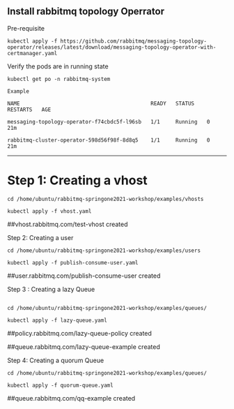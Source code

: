 

## Install rabbitmq topology Operrator

Pre-requisite 

```
kubectl apply -f https://github.com/rabbitmq/messaging-topology-operator/releases/latest/download/messaging-topology-operator-with-certmanager.yaml
```

Verify the pods are in running state

```
kubectl get po -n rabbitmq-system
```


    Example
    
    NAME                                          READY   STATUS    RESTARTS   AGE
    
    messaging-topology-operator-f74cbdc5f-l96sb   1/1     Running   0          21m
    
    rabbitmq-cluster-operator-598d56f98f-8d8q5    1/1     Running   0          21m

------------------------
# Step 1: Creating a vhost
```
cd /home/ubuntu/rabbitmq-springone2021-workshop/examples/vhosts

kubectl apply -f vhost.yaml
```
##vhost.rabbitmq.com/test-vhost created


Step 2: Creating a user
```
cd /home/ubuntu/rabbitmq-springone2021-workshop/examples/users

kubectl apply -f publish-consume-user.yaml
```
##user.rabbitmq.com/publish-consume-user created

Step 3 : Creating a  lazy Queue

```

cd /home/ubuntu/rabbitmq-springone2021-workshop/examples/queues/

kubectl apply -f lazy-queue.yaml

```

##policy.rabbitmq.com/lazy-queue-policy created

##queue.rabbitmq.com/lazy-queue-example created



Step 4: Creating a quorum Queue
```
cd /home/ubuntu/rabbitmq-springone2021-workshop/examples/queues/

kubectl apply -f quorum-queue.yaml
```
##queue.rabbitmq.com/qq-example created
